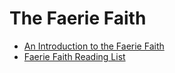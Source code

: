 # The Faerie Faith
* [An Introduction to the Faerie Faith](Introduction.md)
* [Faerie Faith Reading List](Reading-List.md)


